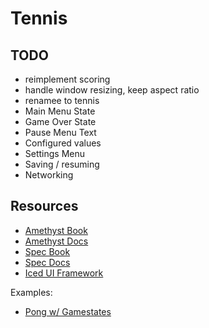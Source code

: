 # Tennis

## TODO

- reimplement scoring
- handle window resizing, keep aspect ratio
- renamee to tennis
- Main Menu State
- Game Over State
- Pause Menu Text
- Configured values
- Settings Menu
- Saving / resuming
- Networking

## Resources 

- [Amethyst Book](https://book.amethyst.rs)
- [Amethyst Docs](https://docs.amethyst.rs/master/amethyst/)
- [Spec Book](https://specs.amethyst.rs/docs/tutorials/)
- [Spec Docs](https://docs.rs/specs/0.16.1/specs/)
- [Iced UI Framework](https://github.com/amethyst/amethyst_iced)

Examples:

- [Pong w/ Gamestates](https://github.com/fosskers/pong-amethyst/blob/master/src/lib.rs)
